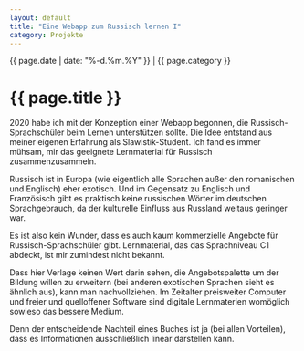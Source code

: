 ```yaml
---
layout: default
title: "Eine Webapp zum Russisch lernen I"
category: Projekte
---
```

{{ page.date | date: "%-d.%m.%Y" }} | {{ page.category }}
# {{ page.title }}

2020 habe ich mit der Konzeption einer Webapp begonnen, die Russisch-Sprachschüler beim Lernen unterstützen sollte. Die Idee entstand aus meiner eigenen Erfahrung als Slawistik-Student. Ich fand es immer mühsam, mir das geeignete Lernmaterial für Russisch zusammenzusammeln.

Russisch ist in Europa (wie eigentlich alle Sprachen außer den romanischen und Englisch) eher exotisch. Und im Gegensatz zu Englisch und Französisch gibt es praktisch keine russischen Wörter im deutschen Sprachgebrauch, da der kulturelle Einfluss aus Russland weitaus geringer war.

Es ist also kein Wunder, dass es auch kaum kommerzielle Angebote für Russisch-Sprachschüler gibt. Lernmaterial, das das Sprachniveau C1 abdeckt, ist mir zumindest nicht bekannt.

Dass hier Verlage keinen Wert darin sehen, die Angebotspalette um der Bildung willen zu erweitern (bei anderen exotischen Sprachen sieht es ähnlich aus), kann man nachvollziehen. Im Zeitalter preisweiter Computer und freier und quelloffener Software sind digitale Lernmaterien womöglich sowieso das bessere Medium.

Denn der entscheidende Nachteil eines Buches ist ja (bei allen Vorteilen), dass es Informationen ausschließlich linear darstellen kann.
